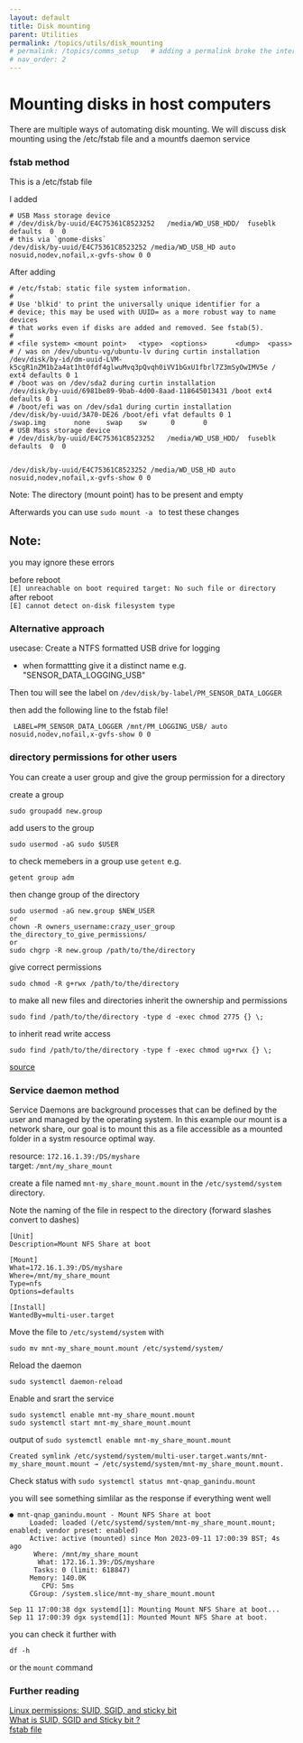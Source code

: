 ```yaml
---
layout: default
title: Disk mounting 
parent: Utilities
permalink: /topics/utils/disk_mounting
# permalink: /topics/comms_setup   # adding a permalink broke the internal linking to a topic 
# nav_order: 2
---
```



# Mounting disks in host computers 

There are multiple ways of automating disk mounting. We will discuss disk mounting using the /etc/fstab file and a mountfs daemon service 


### fstab method 


This is a /etc/fstab file 

I added 
```
# USB Mass storage device 
# /dev/disk/by-uuid/E4C75361C8523252   /media/WD_USB_HDD/  fuseblk  defaults  0  0
# this via `gnome-disks`
/dev/disk/by-uuid/E4C75361C8523252 /media/WD_USB_HD auto nosuid,nodev,nofail,x-gvfs-show 0 0
```



After adding 

```
# /etc/fstab: static file system information.
#
# Use 'blkid' to print the universally unique identifier for a
# device; this may be used with UUID= as a more robust way to name devices
# that works even if disks are added and removed. See fstab(5).
#
# <file system> <mount point>   <type>  <options>       <dump>  <pass>
# / was on /dev/ubuntu-vg/ubuntu-lv during curtin installation
/dev/disk/by-id/dm-uuid-LVM-k5cgR1nZM1b2a4at1ht0fdf4glwuMvq3pQvqh0iVV1bGxU1fbrl7Z3mSyOwIMV5e / ext4 defaults 0 1
# /boot was on /dev/sda2 during curtin installation
/dev/disk/by-uuid/6981be89-9bab-4d00-8aad-118645013431 /boot ext4 defaults 0 1
# /boot/efi was on /dev/sda1 during curtin installation
/dev/disk/by-uuid/3A70-DE26 /boot/efi vfat defaults 0 1
/swap.img       none    swap    sw      0       0
# USB Mass storage device 
# /dev/disk/by-uuid/E4C75361C8523252   /media/WD_USB_HDD/  fuseblk  defaults  0  0


/dev/disk/by-uuid/E4C75361C8523252 /media/WD_USB_HD auto nosuid,nodev,nofail,x-gvfs-show 0 0
```

Note: The directory (mount point) has to be present and empty 

Afterwards you can use `sudo mount -a ` to test these changes

## Note: 
you may ignore these errors 

before reboot <br/>
`[E] unreachable on boot required target: No such file or directory` <br/>
after reboot <br/>
`[E] cannot detect on-disk filesystem type`



### Alternative approach 

usecase: Create a NTFS formatted USB drive for logging 
 * when formattting give it a distinct name e.g. "SENSOR_DATA_LOGGING_USB"

 Then tou will see the label on `/dev/disk/by-label/PM_SENSOR_DATA_LOGGER`

 then add the following line to the fstab file! 

```
 LABEL=PM_SENSOR_DATA_LOGGER /mnt/PM_LOGGING_USB/ auto nosuid,nodev,nofail,x-gvfs-show 0 0
```


### directory permissions for other users 

You can create a user group and give the group permission for a directory 

create a group 

```
sudo groupadd new.group
```

add users to the group 

```
sudo usermod -aG sudo $USER

```

to check memebers in a group use `getent`
e.g. 
```
getent group adm
```



then change group of the directory


```
sudo usermod -aG new.group $NEW_USER
or
chown -R owners_username:crazy_user_group the_directory_to_give_permissions/
or
sudo chgrp -R new.group /path/to/the/directory

```

give correct permissions

```
sudo chmod -R g+rwx /path/to/the/directory
```

to make all new files and directories inherit the ownership and permissions

```
sudo find /path/to/the/directory -type d -exec chmod 2775 {} \;    
``` 

to inherit read write access 

```
sudo find /path/to/the/directory -type f -exec chmod ug+rwx {} \;
```

[source](https://superuser.com/questions/19318/how-can-i-give-write-access-of-a-folder-to-all-users-in-linux)



### Service daemon method 

Service Daemons are background processes that can be defined by the user and managed by the operating system. In this example our mount is a network share, our goal is to mount this 
as a file accessible as a mounted folder in a systm resource optimal way. 


resource: `172.16.1.39:/DS/myshare`  <br/>
target: `/mnt/my_share_mount`
<br/>

create a file named `mnt-my_share_mount.mount` in the `/etc/systemd/system` directory. <br/>

Note the naming of the file in respect to the directory (forward slashes convert to dashes)


```
[Unit]
Description=Mount NFS Share at boot

[Mount]
What=172.16.1.39:/DS/myshare
Where=/mnt/my_share_mount
Type=nfs
Options=defaults

[Install]
WantedBy=multi-user.target
```

Move the file to `/etc/systemd/system` with <br/>

`sudo mv mnt-my_share_mount.mount /etc/systemd/system/`

Reload the daemon

```
sudo systemctl daemon-reload
```

Enable and srart the service

```
sudo systemctl enable mnt-my_share_mount.mount
sudo systemctl start mnt-my_share_mount.mount
```


output of `sudo systemctl enable mnt-my_share_mount.mount`
```
Created symlink /etc/systemd/system/multi-user.target.wants/mnt-my_share_mount.mount → /etc/systemd/system/mnt-my_share_mount.mount.
```



Check status with `sudo systemctl status mnt-qnap_ganindu.mount` <br/>

you will see something simlilar as the response if everything went well

```
● mnt-qnap_ganindu.mount - Mount NFS Share at boot
     Loaded: loaded (/etc/systemd/system/mnt-my_share_mount.mount; enabled; vendor preset: enabled)
     Active: active (mounted) since Mon 2023-09-11 17:00:39 BST; 4s ago
      Where: /mnt/my_share_mount
       What: 172.16.1.39:/DS/myshare
      Tasks: 0 (limit: 618847)
     Memory: 140.0K
        CPU: 5ms
     CGroup: /system.slice/mnt-my_share_mount.mount

Sep 11 17:00:38 dgx systemd[1]: Mounting Mount NFS Share at boot...
Sep 11 17:00:39 dgx systemd[1]: Mounted Mount NFS Share at boot.
```


you can check it further with 

```
df -h
```

or the `mount` command





 






### Further reading

[Linux permissions: SUID, SGID, and sticky bit](https://www.redhat.com/sysadmin/suid-sgid-sticky-bit) <br/>
[What is SUID, SGID and Sticky bit ?](https://www.thegeekdiary.com/what-is-suid-sgid-and-sticky-bit/) <br/>
[fstab file](https://wiki.debian.org/fstab) <br/>
